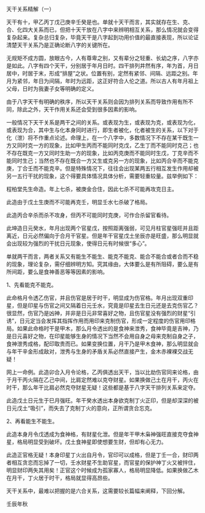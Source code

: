 天干关系精解（一）

天干有十，甲乙丙丁戊己庚辛壬癸是也。单就十天干而言，其实就存在生、克、合、化四大关系而已，但把十天干放在八字中来辨明相互关系，那么情况就会变得复杂起来。复杂总归复杂，毕竟天干是八字起到功用价值的最直接表现，所以论证清楚天干关系乃是正确论断八字的关键所在。

无规矩不成方圆，放眼古今，人有尊卑之别，又有辈分之轻重、长幼之序，八字亦是如此。八字有四个天干，分别居于年月日时。四干排列井然有序，年为首，月日居中，时居于末，形成“排屋”之状。位置有别，定然有紧邻、间隔、远距之别。年月为紧邻，年日为间隔，年时为远距，这正好符合人伦之道。所以古人有年月祖上父母，日时为我妻子女等明确的定义。

由于八字天干有明确的秩序，所以天干关系则会因为排列关系而导致作用有所不同，除此之外，天干作用关系还会受到很多因素的影响。

一般情况下天干关系是两干之间的关系。或表现为生，或表现为克，或表现为化，或表现为合，其中生与化本身同时进行，即生者被化，化者被生的关系，以下对于化（泄）将不作重点论述。命理上，在一个八字中，多数情况下不存在某干既生一方又同时克一方的现象，比如甲生丙而不能同时克戊，乙生丁而不能同时克己；也不存在既克一方又同时生助一方的现象，比如丙克庚而不能同时生戊，丁克辛而不能同时生己；当然也不存在既合一方又生或克另一方的现象，比如丙合辛而不能克庚，丁合壬而不能克辛。但是特殊情况下，往往会出现某两五行相互发生作用却被另一五行干扰的现象，这个得要具体情况具体分析，需要轻重较量。兹举例如下：

程柏堂先生命造。年上七杀，被庚金合住，因此七杀不可能再攻克日主。

此造由于戊土生庚而不可能再克壬，明显壬水七杀破了格局。

此造丙合辛杀而杀不攻身，但丙不可能同时克庚，可作合杀留官看待。

此坤造日元癸水，年月出现两个官星戊，按照距离强弱，可见月柱官星强旺并且距离近，日元必然偏向于合月干官星。但是年干官星戊土坐辰亦是旺盛，那么明显就会出现较为强烈的干扰日元现象，使得日元有时候很“多心”。

单就两干而言，两者关系又有能生不能生、能克不能克、能合不能合或者合而不稳的现象，理论复杂，需仔细辨明方知。究其缘由，大体要么是有所阻碍，要么是有所间距，要么是食神善恶等等因素的影响。

1、先看能克不能克。

此命格月令透乙伤官，并且伤官是居于时干，明显成为伤官格。年月出现双重印星，但是印星与伤官之间又隔着日元壬水，究竟是印星去生日元还是去克伤官乙？很显然，伤官乃是凶神，并非是日元非常喜好之物，且伤官星没有强烈的财星“引诱”，日元定当会发挥其指挥作用而用印来克制伤官，形成一定程度的伤官用印格局。如果此命格时干是甲木，那么月令透出的是食神来泄秀，食神毕竟是吉神，乃是日元喜好之物，在印星能够生身的情况下当然不会用自身之母来克制自身之子，食神泄秀成格，配印取贵而已。如果变换位置，月干乃是甲木食神，那么明显就会与年干辛金形成敌对，泄秀与生身的矛盾关系必然直接产生，金木赤裸裸交战无疑！

网上一命例。此造卯合入月令论格，乙丙俱透出天干，当以比劫伤官同来论格，由于月干丙火隔在乙己中间，比肩定然难以克夺财星。如果换做己土在月干，丙火在时干，那么年干比肩必然克夺财星无疑！这些都是基于八字天干排列关系来定夺。

此造戊土日元生于巳月强旺。年干癸水透出本身欲克制丁火正印，但是却深深的被日元戊土“吸引”，而失去了克制丁火的意向，正所谓贪合忘克。

2、再看能生不能生。

此造本身月令戊透成为食神格，有财星化泄。但是年干甲木枭神强旺直接克夺食神星，格局明显受到破坏。戊土食神星即使想要生财，但却有心无力。

此造正官格无疑！本身印星丁火出自月令，官印可以成格，但是丁壬一合，财印两者相互贪恋而忘掉了一切，壬水财星不生助官星，而官星的保护神丁火又被拌住，明显财印两失其用矣！正官这个时候成为孤家寡人，格局明显降低。如果换做乙木在月干，丁火居于时干，格局就显得高昂些。

天干关系中，最难以把握的是六合关系，这需要较长篇幅来阐释，下回分解。

壬辰年秋

